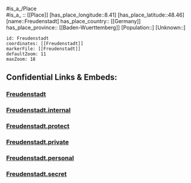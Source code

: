 ﻿---
location: [48.46,8.41] 
mapzoom: [7,12] 
mapmarker: city 
type: City
tags:
- geo/City


SpocWebEntityId: 30265
isDeleted: false
confidential: public

---
#is_a_/Place  
#is_a_ :: [[Place]] 
[has_place_longitude::8.41] 
[has_place_latitude::48.46] 
[name::Freudenstadt] 
has_place_country:: [[Germany]]  
has_place_province:: [[Baden-Wuerttemberg]] 
[Population::] 
[Unknown::] 


```leaflet
id: Freudenstadt
coordinates: [[Freudenstadt]] 
markerFile: [[Freudenstadt]] 
defaultZoom: 11 
maxZoom: 18
```


## Confidential Links & Embeds: 

### [Freudenstadt](/_public/Earth/Continent/Europe/Europe~Central/Germany/Germany~West/Baden-Wuerttemberg/counties~BW/Freudenstadt/cities~Freudenstadt/Freudenstadt-city/City/Freudenstadt.md) 

### [Freudenstadt.internal](/_internal/Earth/Continent/Europe/Europe~Central/Germany/Germany~West/Baden-Wuerttemberg/counties~BW/Freudenstadt/cities~Freudenstadt/Freudenstadt-city/City/Freudenstadt.internal.md) 

### [Freudenstadt.protect](/_protect/Earth/Continent/Europe/Europe~Central/Germany/Germany~West/Baden-Wuerttemberg/counties~BW/Freudenstadt/cities~Freudenstadt/Freudenstadt-city/City/Freudenstadt.protect.md) 

### [Freudenstadt.private](/_private/Earth/Continent/Europe/Europe~Central/Germany/Germany~West/Baden-Wuerttemberg/counties~BW/Freudenstadt/cities~Freudenstadt/Freudenstadt-city/City/Freudenstadt.private.md) 

### [Freudenstadt.personal](/_personal/Earth/Continent/Europe/Europe~Central/Germany/Germany~West/Baden-Wuerttemberg/counties~BW/Freudenstadt/cities~Freudenstadt/Freudenstadt-city/City/Freudenstadt.personal.md) 

### [Freudenstadt.secret](/_secret/Earth/Continent/Europe/Europe~Central/Germany/Germany~West/Baden-Wuerttemberg/counties~BW/Freudenstadt/cities~Freudenstadt/Freudenstadt-city/City/Freudenstadt.secret.md) 
